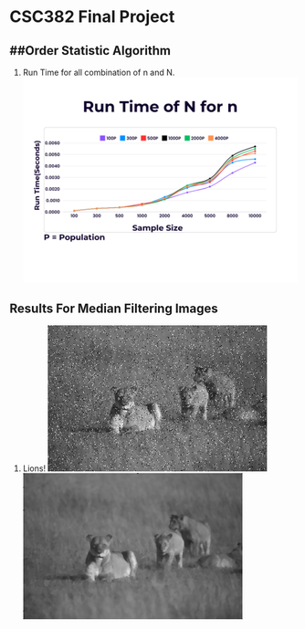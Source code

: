 CSC382 Final Project
===================

##Order Statistic Algorithm
---------------------------

1) Run Time for all combination of n and N.
  ![](https://github.com/Temur662/MedianFiltering/blob/main/CSC382AvgRunTimeGraph.png)


Results For Median Filtering Images
-----------------------------------

1) Lions!
   ![](https://github.com/Temur662/MedianFiltering/blob/main/pics/Lions.png)  ![](https://github.com/Temur662/MedianFiltering/blob/main/filteredResults/3.png)
